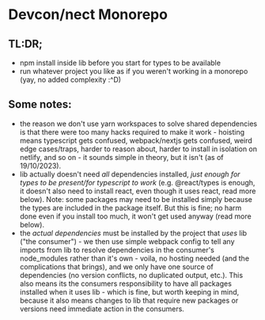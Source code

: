 # Devcon/nect Monorepo

## TL:DR;

- npm install inside lib before you start for types to be available
- run whatever project you like as if you weren't working in a monorepo (yay, no added complexity :^D)

## Some notes:

- the reason we don't use yarn workspaces to solve shared dependencies is that there were too many hacks required to make it work - hoisting means typescript gets confused, webpack/nextjs gets confused, weird edge cases/traps, harder to reason about, harder to install in isolation on netlify, and so on - it sounds simple in theory, but it isn't (as of 19/10/2023).
- lib actually doesn't need _all_ dependencies installed, _just enough for types to be present/for typescript to work_ (e.g. @react/types is enough, it doesn't also need to install react, even though it uses react, read more below). Note: some packages may need to be installed simply because the types are included in the package itself. But this is fine; no harm done even if you install too much, it won't get used anyway (read more below).
- the _actual dependencies_ must be installed by the project that _uses_ lib ("the consumer") - we then use simple webpack config to tell any imports from lib to resolve dependencies in the consumer's node_modules rather than it's own - voila, no hosting needed (and the complications that brings), and we only have one source of dependencies (no version conflicts, no duplicated output, etc.). This also means its the consumers responsibility to have all packages installed when it uses lib - which is fine, but worth keeping in mind, because it also means changes to lib that require new packages or versions need immediate action in the consumers.
